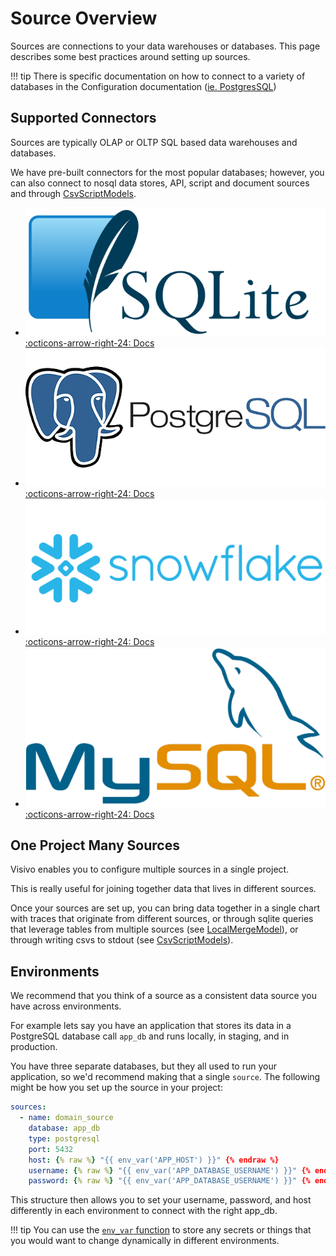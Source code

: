 # Source Overview
Sources are connections to your data warehouses or databases. This page describes some best practices around setting up sources. 

!!! tip
    There is specific documentation on how to connect to a variety of databases in the Configuration documentation ([ie. PostgresSQL](/../reference/configuration/sources/PostgresqlSource/))

## Supported Connectors 
Sources are typically OLAP or OLTP SQL based data warehouses and databases. 

We have pre-built connectors for the most popular databases; however, you can also connect to nosql data stores, API, script and document sources and through [CsvScriptModels](/../reference/configuration/Models/CsvScriptModel/).
<div class="grid cards" markdown>

- ![](../assets/source-logos/sqlite.png) [:octicons-arrow-right-24: Docs](/../reference/configuration/sources/SqliteSource/)
- ![](../assets/source-logos/postgres.png) [:octicons-arrow-right-24: Docs](/../reference/configuration/sources/PostgresqlSource/)
- ![](../assets/source-logos/snowflake.png) [:octicons-arrow-right-24: Docs](/../reference/configuration/sources/SnowflakeSource/)
- ![](../assets/source-logos/mysql.png) [:octicons-arrow-right-24: Docs](/../reference/configuration/sources/MysqlSource/)

</div>

## One Project Many Sources
Visivo enables you to configure multiple sources in a single project. 

This is really useful for joining together data that lives in different sources. 

Once your sources are set up, you can bring data together in a single chart with traces that originate from different sources, or through sqlite queries that leverage tables from multiple sources (see [LocalMergeModel](/../reference/configuration/Models/LocalMergeModel/)), or through writing csvs to stdout (see [CsvScriptModels](/../reference/configuration/Models/CsvScriptModel/)).


## Environments 
We recommend that you think of a source as a consistent data source you have across environments.  

For example lets say you have an application that stores its data in a PostgreSQL database call `app_db` and runs locally, in staging, and in production. 

You have three separate databases, but they all used to run your application, so we'd recommend making that a single `source`. The following might be how you set up the source in your project:

``` yaml
sources:
  - name: domain_source
    database: app_db
    type: postgresql
    port: 5432
    host: {% raw %} "{{ env_var('APP_HOST') }}" {% endraw %}
    username: {% raw %} "{{ env_var('APP_DATABASE_USERNAME') }}" {% endraw %}
    password: {% raw %} "{{ env_var('APP_DATABASE_USERNAME') }}" {% endraw %}
```

This structure then allows you to set your username, password, and host differently in each environment to connect with the right app_db. 

!!! tip 
    You can use the [`env_var` function](/../reference/functions/jinja/macros/#environment-variables-env_var) to store any secrets or things that you would want to change dynamically in different environments. 
